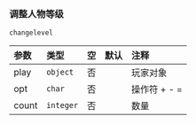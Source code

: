 ### 调整人物等级
`changelevel`

| 参数  | 类型      | 空   | 默认 | 注释         |
| :---- | :-------- | :--- | :--- | :----------- |
| play  | `object`  | 否   |      | 玩家对象     |
| opt   | `char`    | 否   |      | 操作符 + - = |
| count | `integer` | 否   |      | 数量         |

